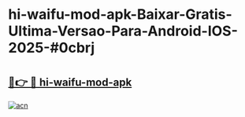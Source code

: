 # hi-waifu-mod-apk-Baixar-Gratis-Ultima-Versao-Para-Android-IOS-2025-#0cbrj

# <h2><a href="https://ainizakaria.my?title=hi-waifu-mod-apk&ref=22M">🔗👉 🔴 hi-waifu-mod-apk</a></h2>

[![acn](https://github.com/user-attachments/assets/0f9c940e-d8b0-45ae-aac7-cd30a18b3e1c)](https://ainizakaria.my?title=hi-waifu-mod-apk&ref=22M)

